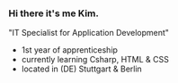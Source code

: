 ### Hi there it's me Kim.

"IT Specialist for Application Development"
- 1st year of apprenticeship
- currently learning Csharp, HTML & CSS
- located in (DE) Stuttgart & Berlin
